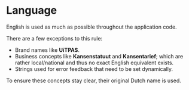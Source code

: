 # Language

English is used as much as possible throughout the application code.

There are a few exceptions to this rule:

* Brand names like **UiTPAS**.
* Business concepts like **Kansenstatuut** and **Kansentarief**; which are rather local/national and thus no exact English equivalent exists.
* Strings used for error feedback that need to be set dynamically.

To ensure these concepts stay clear, their original Dutch name is used.